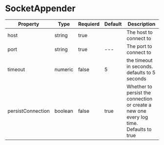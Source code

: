 # SocketAppender

| Property | Type | Requierd | Default | Description |
| --- | --- | --- | --- | --- |
| host | string | true |  | The host to connect to |
| port | string | true | --- | The port to connect to |
| timeout | numeric | false | 5 | the timeout in seconds. defaults to 5 seconds |
| persistConnection | boolean | false | true | Whether to persist the connection or create a new one every log time. Defaults to true |

